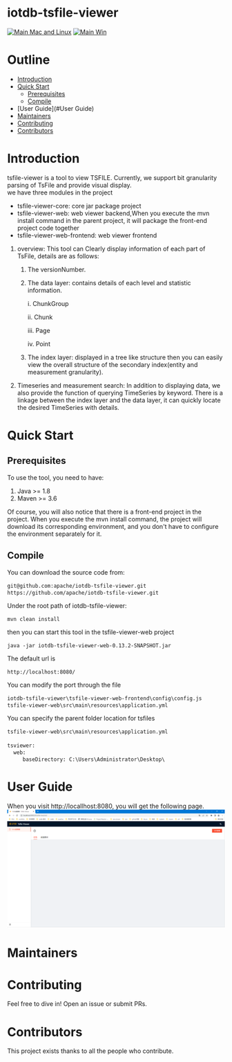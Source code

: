 <!--

    Licensed to the Apache Software Foundation (ASF) under one
    or more contributor license agreements.  See the NOTICE file
    distributed with this work for additional information
    regarding copyright ownership.  The ASF licenses this file
    to you under the Apache License, Version 2.0 (the
    "License"); you may not use this file except in compliance
    with the License.  You may obtain a copy of the License at

        http://www.apache.org/licenses/LICENSE-2.0

    Unless required by applicable law or agreed to in writing,
    software distributed under the License is distributed on an
    "AS IS" BASIS, WITHOUT WARRANTIES OR CONDITIONS OF ANY
    KIND, either express or implied.  See the License for the
    specific language governing permissions and limitations
    under the License.

-->

# iotdb-tsfile-viewer
[![Main Mac and Linux](https://github.com/apache/iotdb/actions/workflows/main-unix.yml/badge.svg)](https://github.com/apache/iotdb/actions/workflows/main-unix.yml)
[![Main Win](https://github.com/apache/iotdb/actions/workflows/main-win.yml/badge.svg)](https://github.com/apache/iotdb/actions/workflows/main-win.yml)
# Outline
- [Introduction](#Introduction)
- [Quick Start](#quick-start)
    - [Prerequisites](#Prerequisites)
    - [Compile](#Compile)
- [User Guide](#User Guide)
- [Maintainers](#Maintainers)
- [Contributing](#Contributing)
- [Contributors](#Contributors)
# Introduction
tsfile-viewer is a tool to view TSFILE. Currently, we support bit granularity parsing of TsFile and provide visual display.  
we have three modules in the project
- tsfile-viewer-core: core jar package project
- tsfile-viewer-web: web viewer backend,When you execute the mvn install command in the parent project, it will package the front-end project code together
- tsfile-viewer-web-frontend: web viewer frontend

1. overview: This tool can Clearly display information of each part of TsFile, details are as follows:
    1. The versionNumber.
    2. The data layer: contains details of each level and statistic information.

       i. ChunkGroup

       ii. Chunk

       iii. Page

       iv. Point
    3. The index layer: displayed in a tree like structure then you can easily view the overall structure of the secondary
       index(entity and measurement granularity).

2. Timeseries and measurement search: In addition to displaying data, we also provide the function of querying TimeSeries by keyword. There is a linkage
   between the index layer and the data layer, it can quickly locate the desired TimeSeries with details.

<!-- 3. The encoding and compression type of a timeseries analysis: tsfile-mt provide the analysis of the current timeseries encoding and compression. In addition, tsfile-mt also provide the analysis
   of the combination of various encoding and compression types of the timeseries. -->

# Quick Start
## Prerequisites
To use the tool, you need to have:
1. Java >= 1.8 
2. Maven >= 3.6  

Of course, you will also notice that there is a front-end project in the project. When you execute the mvn install command, the project will download its corresponding environment, and you don't have to configure the environment separately for it.
## Compile
You can download the source code from:
```
git@github.com:apache/iotdb-tsfile-viewer.git
https://github.com/apache/iotdb-tsfile-viewer.git
```
Under the root path of iotdb-tsfile-viewer:
```
mvn clean install
```
then you can start this tool in the tsfile-viewer-web project 

```
java -jar iotdb-tsfile-viewer-web-0.13.2-SNAPSHOT.jar
```

The default url is
```
http://localhost:8080/
```
You can modify the port through the file
```
iotdb-tsfile-viewer\tsfile-viewer-web-frontend\config\config.js
tsfile-viewer-web\src\main\resources\application.yml
```
You can specify the parent folder location for tsfiles
```
tsfile-viewer-web\src\main\resources\application.yml

tsviewer:
  web:
     baseDirectory: C:\Users\Administrator\Desktop\
```

# User Guide

When you visit http://locallhost:8080, you will get the following page.  
![image](/imgs/entry.png)

# Maintainers

# Contributing
Feel free to dive in! Open an issue or submit PRs.
# Contributors
This project exists thanks to all the people who contribute.
